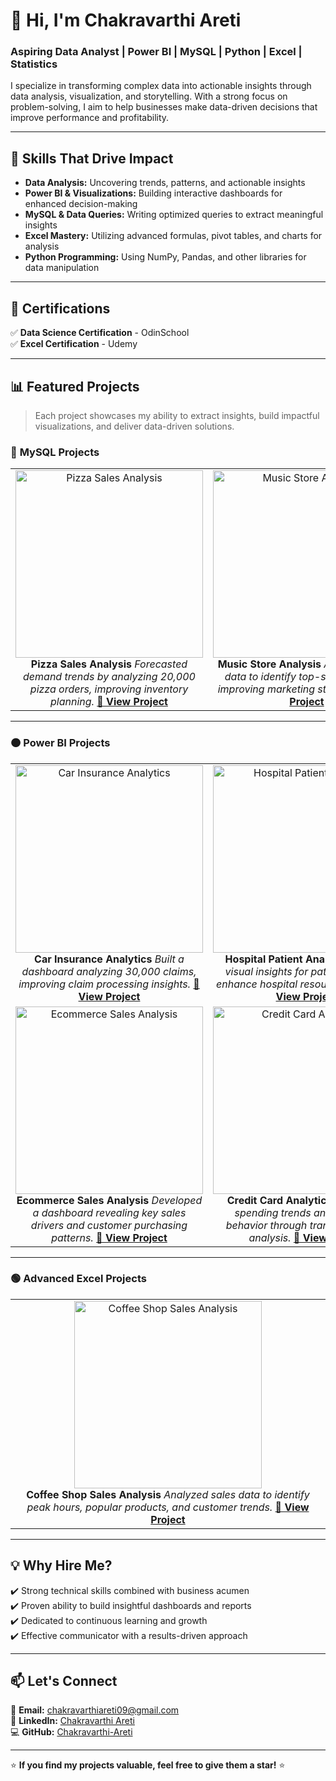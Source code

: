 # 👋 Hi, I'm Chakravarthi Areti  
### Aspiring Data Analyst | Power BI | MySQL | Python | Excel | Statistics  

I specialize in transforming complex data into actionable insights through data analysis, visualization, and storytelling. With a strong focus on problem-solving, I aim to help businesses make data-driven decisions that improve performance and profitability.

---

## 🚀 Skills That Drive Impact  
- **Data Analysis:** Uncovering trends, patterns, and actionable insights  
- **Power BI & Visualizations:** Building interactive dashboards for enhanced decision-making  
- **MySQL & Data Queries:** Writing optimized queries to extract meaningful insights  
- **Excel Mastery:** Utilizing advanced formulas, pivot tables, and charts for analysis  
- **Python Programming:** Using NumPy, Pandas, and other libraries for data manipulation  

---

## 🎯 Certifications
✅ **Data Science Certification** - OdinSchool  
✅ **Excel Certification** - Udemy  

---

## 📊 Featured Projects  
> Each project showcases my ability to extract insights, build impactful visualizations, and deliver data-driven solutions.  

### 🔹 **MySQL Projects**
<table>
  <tr>
    <td align="center">
      <img src="https://via.placeholder.com/300x200?text=Pizza+Sales+Analysis" alt="Pizza Sales Analysis" width="300">
      <br>
      <b>Pizza Sales Analysis</b>  
      <i>Forecasted demand trends by analyzing 20,000 pizza orders, improving inventory planning.</i>  
      <a href="https://github.com/Chakravarthi-areti/Pizza-Sales-Analysis"><b>🔗 View Project</b></a>
    </td>
    <td align="center">
      <img src="https://via.placeholder.com/300x200?text=Music+Store+Analysis" alt="Music Store Analysis" width="300">
      <br>
      <b>Music Store Analysis</b>  
      <i>Analyzed sales data to identify top-selling genres, improving marketing strategy.</i>  
      <a href="https://github.com/Chakravarthi-areti/Music-Store-Analysis"><b>🔗 View Project</b></a>
    </td>
  </tr>
</table>

---

### 🟠 **Power BI Projects**
<table>
  <tr>
    <td align="center">
      <img src="https://via.placeholder.com/300x200?text=Car+Insurance+Analytics" alt="Car Insurance Analytics" width="300">
      <br>
      <b>Car Insurance Analytics</b>  
      <i>Built a dashboard analyzing 30,000 claims, improving claim processing insights.</i>  
      <a href="https://github.com/Chakravarthi-areti/Car-Insurance-Analytics"><b>🔗 View Project</b></a>
    </td>
    <td align="center">
      <img src="https://via.placeholder.com/300x200?text=Hospital+Patient+Analysis" alt="Hospital Patient Analysis" width="300">
      <br>
      <b>Hospital Patient Analysis</b>  
      <i>Created visual insights for patient trends to enhance hospital resource planning.</i>  
      <a href="https://github.com/Chakravarthi-areti/Hospital-Patient-Analysis"><b>🔗 View Project</b></a>
    </td>
  </tr>
  <tr>
    <td align="center">
      <img src="https://via.placeholder.com/300x200?text=Ecommerce+Sales+Analysis" alt="Ecommerce Sales Analysis" width="300">
      <br>
      <b>Ecommerce Sales Analysis</b>  
      <i>Developed a dashboard revealing key sales drivers and customer purchasing patterns.</i>  
      <a href="https://github.com/Chakravarthi-areti/Ecommerce-Sales-Analysis"><b>🔗 View Project</b></a>
    </td>
    <td align="center">
      <img src="https://via.placeholder.com/300x200?text=Credit+Card+Analytics" alt="Credit Card Analytics" width="300">
      <br>
      <b>Credit Card Analytics</b>  
      <i>Uncovered spending trends and customer behavior through transaction data analysis.</i>  
      <a href="https://github.com/Chakravarthi-areti/Credit-Card-Analytics"><b>🔗 View Project</b></a>
    </td>
  </tr>
</table>

---

### 🟢 **Advanced Excel Projects**
<table>
  <tr>
    <td align="center">
      <img src="https://via.placeholder.com/300x200?text=Coffee+Shop+Sales+Analysis" alt="Coffee Shop Sales Analysis" width="300">
      <br>
      <b>Coffee Shop Sales Analysis</b>  
      <i>Analyzed sales data to identify peak hours, popular products, and customer trends.</i>  
      <a href="https://github.com/Chakravarthi-areti/Coffee-Shop-Sales-Analysis"><b>🔗 View Project</b></a>
    </td>
  </tr>
</table>

---

## 💡 Why Hire Me?
✔️ Strong technical skills combined with business acumen  
✔️ Proven ability to build insightful dashboards and reports  
✔️ Dedicated to continuous learning and growth  
✔️ Effective communicator with a results-driven approach  

---

## 📫 Let's Connect
📧 **Email:** [chakravarthiareti09@gmail.com](mailto:chakravarthiareti09@gmail.com)  
🔗 **LinkedIn:** [Chakravarthi Areti](https://www.linkedin.com/in/chakravarthiareti)  
💻 **GitHub:** [Chakravarthi-Areti](https://github.com/Chakravarthi-areti)  

---

⭐ **If you find my projects valuable, feel free to give them a star!** ⭐  
